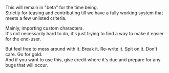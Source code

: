This will remain in "beta" for the time being. </br>
Strictly for teasing and contributing till we have a fully working system that meets a few unlisted criteria. </br>

Mainly, importing custom characters. </br>
It's not necessarily hard to do, it's just trying to find a way to make it easier for the end-user. </br>

But feel free to mess around with it. Break it. Re-write it. Spit on it. Don't care. Go for gold. </br>
And if you want to use this, give credit where it's due and prepare for any bugs that will occur.
